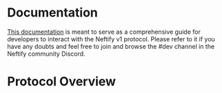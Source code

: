 # Documentation 

[This documentation](https://docs.neftify.com/the-protocol/nswap-1) is meant to serve as a comprehensive guide for developers to interact with the Neftify v1 protocol. Please refer to it if you have any doubts and feel free to join and browse the #dev channel in the Neftify community Discord.

# Protocol Overview 

